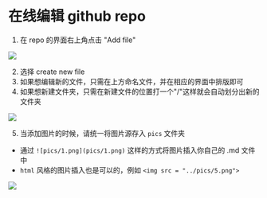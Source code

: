 # 在线编辑 github repo

1. 在 repo 的界面右上角点击 "Add file"

<img src = "../pics/3.png">

2. 选择 create new file
3. 如果想编辑新的文件，只需在上方命名文件，并在相应的界面中排版即可
4. 如果想新建文件夹，只需在新建文件的位置打一个"/"这样就会自动划分出新的文件夹

<img src = "../pics/4.png">

5. 当添加图片的时候，请统一将图片源存入 `pics` 文件夹
  * 通过 `![pics/1.png](pics/1.png)` 这样的方式将图片插入你自己的 .md 文件中
  * `html` 风格的图片插入也是可以的，例如 `<img src = "../pics/5.png">`

<img src = "../pics/5.png">

